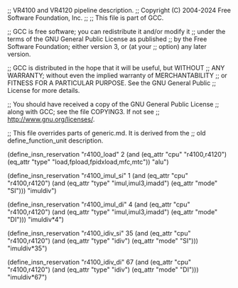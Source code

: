 ;; VR4100 and VR4120 pipeline description.
;;   Copyright (C) 2004-2024 Free Software Foundation, Inc.
;;
;; This file is part of GCC.

;; GCC is free software; you can redistribute it and/or modify it
;; under the terms of the GNU General Public License as published
;; by the Free Software Foundation; either version 3, or (at your
;; option) any later version.

;; GCC is distributed in the hope that it will be useful, but WITHOUT
;; ANY WARRANTY; without even the implied warranty of MERCHANTABILITY
;; or FITNESS FOR A PARTICULAR PURPOSE.  See the GNU General Public
;; License for more details.

;; You should have received a copy of the GNU General Public License
;; along with GCC; see the file COPYING3.  If not see
;; <http://www.gnu.org/licenses/>.


;; This file overrides parts of generic.md.  It is derived from the
;; old define_function_unit description.

(define_insn_reservation "r4100_load" 2
  (and (eq_attr "cpu" "r4100,r4120")
       (eq_attr "type" "load,fpload,fpidxload,mfc,mtc"))
  "alu")

(define_insn_reservation "r4100_imul_si" 1
  (and (eq_attr "cpu" "r4100,r4120")
       (and (eq_attr "type" "imul,imul3,imadd")
	    (eq_attr "mode" "SI")))
  "imuldiv")

(define_insn_reservation "r4100_imul_di" 4
  (and (eq_attr "cpu" "r4100,r4120")
       (and (eq_attr "type" "imul,imul3,imadd")
	    (eq_attr "mode" "DI")))
  "imuldiv*4")

(define_insn_reservation "r4100_idiv_si" 35
  (and (eq_attr "cpu" "r4100,r4120")
       (and (eq_attr "type" "idiv")
	    (eq_attr "mode" "SI")))
  "imuldiv*35")

(define_insn_reservation "r4100_idiv_di" 67
  (and (eq_attr "cpu" "r4100,r4120")
       (and (eq_attr "type" "idiv")
	    (eq_attr "mode" "DI")))
  "imuldiv*67")
